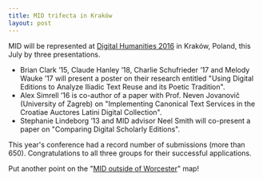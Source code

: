 ```yaml
---
title: MID trifecta in Kraków
layout: post
---
```


MID will be represented at [Digital Humanities 2016](http://dh2016.adho.org/) in Kraków, Poland, this July by three presentations.

- Brian Clark ’15, Claude Hanley ’18, Charlie Schufrieder ’17 and Melody Wauke ’17 will present a poster on their research entitled "Using Digital Editions to Analyze Iliadic Text Reuse and its Poetic Tradition".
- Alex Simrell ’16 is co-author of a paper with Prof. Neven Jovanovič (University of Zagreb) on "Implementing Canonical Text Services in the Croatiae Auctores Latini Digital Collection".
- Stephanie Lindeborg ’13 and MID advisor Neel Smith will co-present a paper on "Comparing Digital Scholarly Editions".

This year's conference had a record number of submissions (more than 650).  Congratulations to all three groups for their successful applications.

Put another point on the  "[MID outside of Worcester](http://hcmid.github.io/where/)" map!
